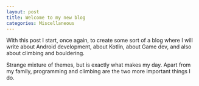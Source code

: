 ```yaml
---
layout: post
title: Welcome to my new blog
categories: Miscellaneous
---
```


With this post I start, once again, to create some sort of a blog where I will write about Android development, about Kotlin, about Game dev, and also about climbing and bouldering.

Strange mixture of themes, but is exactly what makes my day. Apart from my family, programming and climbing are the two more important things I do.